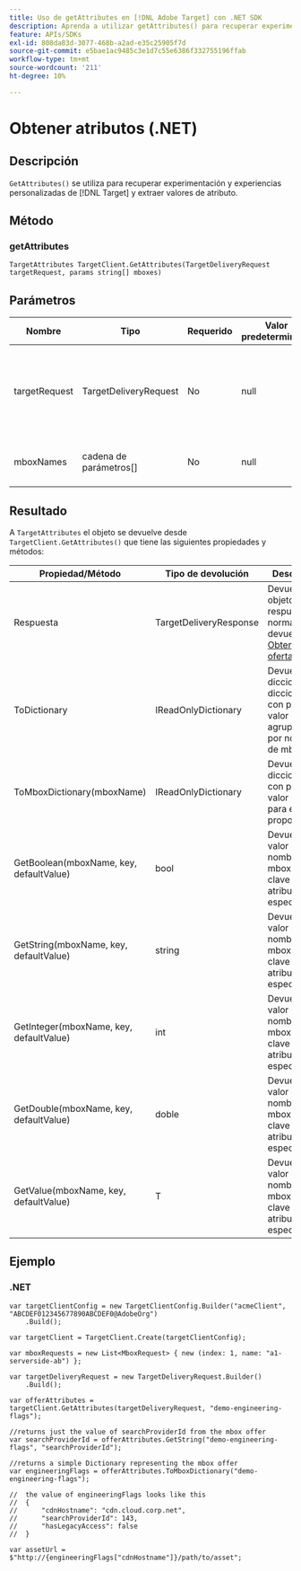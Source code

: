 ```yaml
---
title: Uso de getAttributes en [!DNL Adobe Target] con .NET SDK
description: Aprenda a utilizar getAttributes() para recuperar experimentación y experiencias personalizadas de [!DNL Target] y extraer valores de atributo.
feature: APIs/SDKs
exl-id: 808da83d-3077-468b-a2ad-e35c25905f7d
source-git-commit: e5bae1ac9485c3e1d7c55e6386f332755196ffab
workflow-type: tm+mt
source-wordcount: '211'
ht-degree: 10%

---
```


# Obtener atributos (.NET)

## Descripción

`GetAttributes()` se utiliza para recuperar experimentación y experiencias personalizadas de [!DNL Target] y extraer valores de atributo.

## Método

### getAttributes

```dotnet {line-numbers="true"}
TargetAttributes TargetClient.GetAttributes(TargetDeliveryRequest targetRequest, params string[] mboxes)
```

## Parámetros

| Nombre | Tipo | Requerido | Valor predeterminado | Descripción |
| --- | --- | --- | --- | --- |
| targetRequest | TargetDeliveryRequest | No | null | Lo mismo [!DNL Target] solicitud tal como se usa para [Obtener ofertas&#x200B;](get-offers.md) |
| mboxNames | cadena de parámetros[] | No | null | Matriz de parámetros de nombres de mbox |

## Resultado

A `TargetAttributes` el objeto se devuelve desde `TargetClient.GetAttributes()` que tiene las siguientes propiedades y métodos:

| Propiedad/Método | Tipo de devolución | Descripción |
| --- | --- | --- |
| Respuesta | TargetDeliveryResponse | Devuelve el objeto de respuesta normalmente devuelto por [Obtener ofertas](get-offers.md) |
| ToDictionary | IReadOnlyDictionary | Devuelve un diccionario de diccionarios con pares de valor clave agrupados por nombres de mbox |
| ToMboxDictionary(mboxName) | IReadOnlyDictionary | Devuelve un diccionario con pares de valor clave para el mbox proporcionado |
| GetBoolean(mboxName, key, defaultValue) | bool | Devuelve el valor de un nombre de mbox y una clave de atributo especificados |
| GetString(mboxName, key, defaultValue) | string | Devuelve el valor de un nombre de mbox y una clave de atributo especificados |
| GetInteger(mboxName, key, defaultValue) | int | Devuelve el valor de un nombre de mbox y una clave de atributo especificados |
| GetDouble(mboxName, key, defaultValue) | doble | Devuelve el valor de un nombre de mbox y una clave de atributo especificados |
| GetValue(mboxName, key, defaultValue) | T  | Devuelve el valor de un nombre de mbox y una clave de atributo especificados |

## Ejemplo

### \.NET

```dotnet {line-numbers="true"}
var targetClientConfig = new TargetClientConfig.Builder("acmeClient", "ABCDEF012345677890ABCDEF0@AdobeOrg")
    .Build();

var targetClient = TargetClient.Create(targetClientConfig);

var mboxRequests = new List<MboxRequest> { new (index: 1, name: "a1-serverside-ab") };

var targetDeliveryRequest = new TargetDeliveryRequest.Builder()
    .Build();

var offerAttributes = targetClient.GetAttributes(targetDeliveryRequest, "demo-engineering-flags");

//returns just the value of searchProviderId from the mbox offer
var searchProviderId = offerAttributes.GetString("demo-engineering-flags", "searchProviderId");

//returns a simple Dictionary representing the mbox offer
var engineeringFlags = offerAttributes.ToMboxDictionary("demo-engineering-flags");

//  the value of engineeringFlags looks like this
//  {
//      "cdnHostname": "cdn.cloud.corp.net",
//      "searchProviderId": 143,
//      "hasLegacyAccess": false
//  }

var assetUrl = $"http://{engineeringFlags["cdnHostname"]}/path/to/asset";
```
